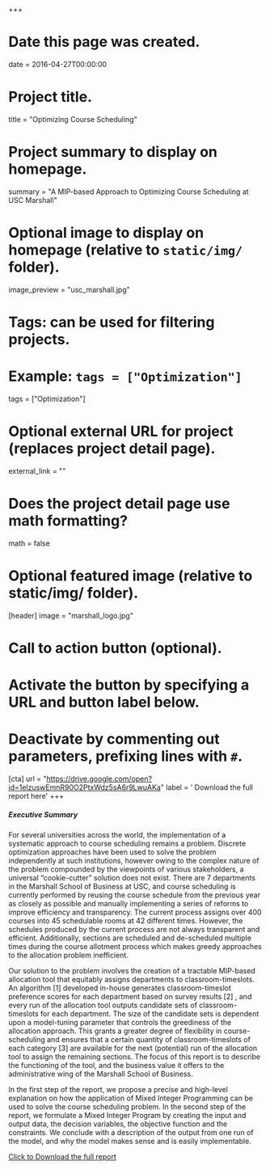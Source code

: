 +++
# Date this page was created.
date = 2016-04-27T00:00:00

# Project title.
title = "Optimizing Course Scheduling"

# Project summary to display on homepage.
summary = "A MIP-based Approach to Optimizing Course Scheduling at USC Marshall"

# Optional image to display on homepage (relative to `static/img/` folder).
image_preview = "usc_marshall.jpg"


# Tags: can be used for filtering projects.
# Example: `tags = ["Optimization"]`
tags = ["Optimization"]

# Optional external URL for project (replaces project detail page).
external_link = ""

# Does the project detail page use math formatting?
math = false

# Optional featured image (relative to static/img/ folder).
[header] 
  image = "marshall_logo.jpg"

# Call to action button (optional).
#   Activate the button by specifying a URL and button label below.
#   Deactivate by commenting out parameters, prefixing lines with `#`.
[cta]
  url = "https://drive.google.com/open?id=1elzuswEmnR90O2PtxWdz5sA6r9LwuAKa"
  label = '<i class="fa fa-download"></i> Download the full report here'
+++

##### Executive Summary

For several universities across the world, the implementation of a systematic approach
to course scheduling remains a problem. Discrete optimization approaches have been
used to solve the problem independently at such institutions, however owing to the
complex nature of the problem compounded by the viewpoints of various
stakeholders, a universal “cookie-cutter” solution does not exist. There are 7
departments in the Marshall School of Business at USC, and course scheduling is
currently performed by reusing the course schedule from the previous year as closely
as possible and manually implementing a series of reforms to improve efficiency and
transparency. The current process assigns over 400 courses into 45 schedulable
rooms at 42 different times. However, the schedules produced by the current process
are not always transparent and efficient. Additionally, sections are scheduled and
de-scheduled multiple times during the course allotment process which makes greedy
approaches to the allocation problem inefficient.

Our solution to the problem involves the creation of a tractable MIP-based allocation
tool that equitably assigns departments to classroom-timeslots. An algorithm [1]
developed in-house generates classroom-timeslot preference scores for each
department based on survey results [2] , and every run of the allocation tool outputs
candidate sets of classroom-timeslots for each department. The size of the candidate
sets is dependent upon a model-tuning parameter that controls the greediness of the
allocation approach. This grants a greater degree of flexibility in course-scheduling and
ensures that a certain quantity of classroom-timeslots of each category [3] are available
for the next (potential) run of the allocation tool to assign the remaining sections. The
focus of this report is to describe the functioning of the tool, and the business value it
offers to the administrative wing of the Marshall School of Business.

In the first step of the report, we propose a precise and high-level explanation on how
the application of Mixed Integer Programming can be used to solve the course
scheduling problem. In the second step of the report, we formulate a Mixed Integer
Program by creating the input and output data, the decision variables, the objective
function and the constraints. We conclude with a description of the output from one
run of the model, and why the model makes sense and is easily implementable.


<a href="https://drive.google.com/open?id=115TjqrvSDv8hPvKhm-iOd1-nWNCgRRGw" download>Click to Download the full report</a>
